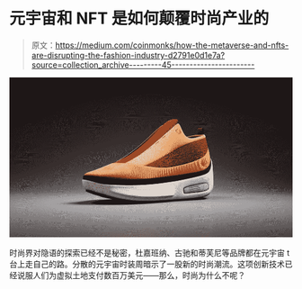 # 元宇宙和 NFT 是如何颠覆时尚产业的

> 原文：<https://medium.com/coinmonks/how-the-metaverse-and-nfts-are-disrupting-the-fashion-industry-d2791e0d1e7a?source=collection_archive---------45----------------------->

![](img/7cd44155aebe253384c30da5a2d1e4d6.png)

时尚界对隐语的探索已经不是秘密，杜嘉班纳、古驰和蒂芙尼等品牌都在元宇宙 t 台上走自己的路。分散的元宇宙时装周暗示了一股新的时尚潮流。这项创新技术已经说服人们为虚拟土地支付数百万美元——那么，时尚为什么不呢？